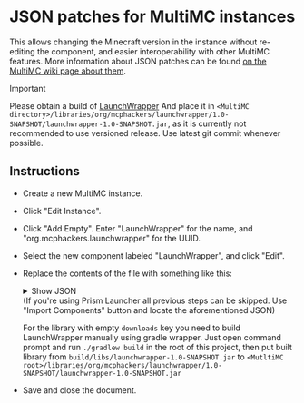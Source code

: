 # JSON patches for MultiMC instances
This allows changing the Minecraft version in the instance without re-editing the component, and easier interoperability with other MultiMC features. More information about JSON patches can be found [on the MultiMC wiki page about them](https://github.com/MultiMC/Launcher/wiki/JSON-Patches).

> [!IMPORTANT]
> Please obtain a build of [LaunchWrapper](https://github.com/MCPHackers/LaunchWrapper) And place it in `<MultiMC directory>/libraries/org/mcphackers/launchwrapper/1.0-SNAPSHOT/launchwrapper-1.0-SNAPSHOT.jar`, as it is currently not recommended to use versioned release. Use latest git commit whenever possible.

## Instructions
- Create a new MultiMC instance.
- Click "Edit Instance".
- Click "Add Empty". Enter "LaunchWrapper" for the name, and "org.mcphackers.launchwrapper" for the UUID.
- Select the new component labeled "LaunchWrapper", and click "Edit".
- Replace the contents of the file with something like this:
    <details>
    <summary>Show JSON</summary>

    ```json
    {
        "+traits": [
            "noapplet"
        ],
        "libraries": [
            {
                "downloads": {},
                "name": "org.mcphackers:launchwrapper:1.0-SNAPSHOT"
            },
            {
                "name": "org.ow2.asm:asm:9.7",
                "url": "https://repo1.maven.org/maven2/"
            },
            {
                "name": "org.ow2.asm:asm-tree:9.7",
                "url": "https://repo1.maven.org/maven2/"
            },
            {
                "name": "org.json:json:20240303",
                "url": "https://repo1.maven.org/maven2/"
            },
            {
                "name": "org.mcphackers.rdi:rdi:1.0",
                "url": "https://maven.glass-launcher.net/releases/"
            }
        ],
        "mainClass": "org.mcphackers.launchwrapper.Launch",
        "minecraftArguments": "--username ${auth_player_name} --session ${auth_session} --version ${version_name} --gameDir ${game_directory} --assetsDir ${assets_root} --assetIndex ${assets_index_name} --accessToken ${auth_access_token} --userType ${user_type} --versionType ${version_type}",
        "requires": [
            {
                "uid": "net.minecraft"
            }
        ],
        "formatVersion": 1,
        "name": "LaunchWrapper",
        "uid": "org.mcphackers.launchwrapper",
        "version": "1.0-SNAPSHOT"
    }
    ```

    </details>
    (If you're using Prism Launcher all previous steps can be skipped. Use "Import Components" button and locate the aforementioned JSON)

    For the library with empty `downloads` key you need to build LaunchWrapper manually using gradle wrapper. Just open command prompt and run `./gradlew build` in the root of this project, then put built library from `build/libs/launchwrapper-1.0-SNAPSHOT.jar` to `<MutltiMC root>/libraries/org/mcphackers/launchwrapper/1.0-SNAPSHOT/launchwrapper-1.0-SNAPSHOT.jar`

- Save and close the document.

